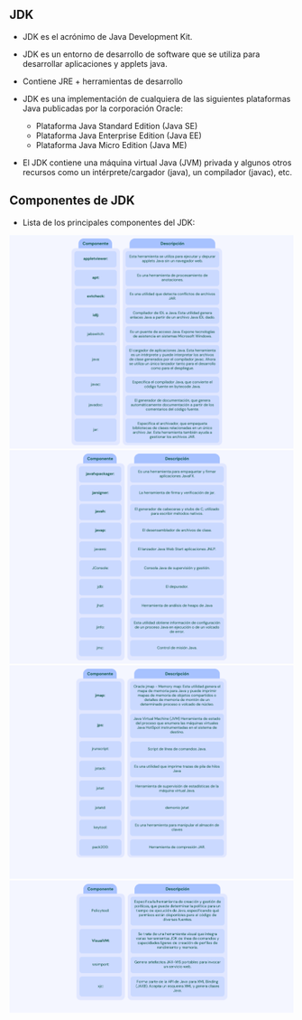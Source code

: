 ## JDK

- JDK es el acrónimo de Java Development Kit. 
- JDK es un entorno de desarrollo de software que se utiliza para desarrollar aplicaciones y applets java. 
- Contiene JRE + herramientas de desarrollo

- JDK es una implementación de cualquiera de las siguientes plataformas Java publicadas por la corporación Oracle:

    - Plataforma Java Standard Edition (Java SE)
    - Plataforma Java Enterprise Edition (Java EE)
    - Plataforma Java Micro Edition (Java ME)

- El JDK contiene una máquina virtual Java (JVM) privada y algunos otros recursos como un intérprete/cargador (java), un compilador (javac), etc.

## Componentes de JDK

- Lista de los principales componentes del JDK:

![img1_png](img1.png)
![img2_png](img2.png)
![img3_png](img3.png)
![img4_png](img4.png)

